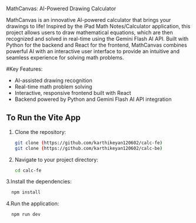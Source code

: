 MathCanvas: AI-Powered Drawing Calculator

MathCanvas is an innovative AI-powered calculator that brings your drawings to life! Inspired by the iPad Math Notes/Calculator application, this project allows users to draw mathematical equations, which are then recognized and solved in real-time using the Gemini Flash AI API. Built with Python for the backend and React for the frontend, MathCanvas combines powerful AI with an interactive user interface to provide an intuitive and seamless experience for solving math problems.


#Key Features:

- AI-assisted drawing recognition
- Real-time math problem solving
- Interactive, responsive frontend built with React
- Backend powered by Python and Gemini Flash AI API integration

## To Run the Vite App

1. Clone the repository:
   ```bash
   git clone (https://github.com/karthikeyan120602/calc-fe)
   git clone (https://github.com/karthikeyan120602/calc-be)

2. Navigate to your project directory:
   ```bash
   cd calc-fe
   
3.Install the dependencies:
  ```bash
    npm install
  ```

4.Run the application:
  ```bash
    npm run dev
